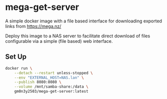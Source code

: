 # mega-get-server

A simple docker image with a file based interface for downloading exported links from https://mega.nz/

Deploy this image to a NAS server to facilitate direct download of files configurable via a simple (file based) web interface.

## Set Up
```bash
docker run \
    --detach --restart unless-stopped \
    --env "EXTERNAL_HOST=NAS.lan" \
    --publish 8080:8080 \
    --volume /mnt/samba-share:/data \
    gm0n3y2503/mega-get-server:latest
```
